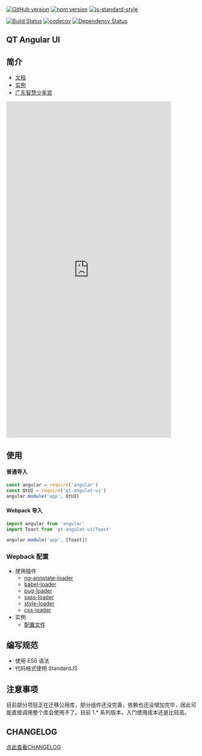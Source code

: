 [![GitHub version](https://badge.fury.io/gh/61qt%2Fqt-angular-ui.svg)](https://badge.fury.io/gh/61qt%2Fqt-angular-ui)
[![npm version](https://badge.fury.io/js/qt-angular-ui.svg)](https://badge.fury.io/js/qt-angular-ui)
[![js-standard-style](https://img.shields.io/badge/code%20style-standard-brightgreen.svg)](http://standardjs.com)

[![Build Status](https://travis-ci.org/61qt/qt-angular-ui.svg?branch=master)](https://travis-ci.org/61qt/qt-angular-ui)
[![codecov](https://codecov.io/gh/61qt/qt-angular-ui/branch/master/graph/badge.svg)](https://codecov.io/gh/61qt/qt-angular-ui)
[![Dependency Status](https://dependencyci.com/github/61qt/qt-angular-ui/badge)](https://dependencyci.com/github/61qt/qt-angular-ui)

QT Angular UI
---


## 简介

- [文档](https://61qt.github.io/qt-angular-ui/)
- [实例](https://61qt.github.io/qt-angular-ui/sample)
- [广东智慧少年宫](https://zhsng.m.61qt.cn)

<iframe width="437" height="893" title="Alert" src="https://61qt.github.io/qt-angular-ui/sample/frame.html" frameborder="no" allowtransparency="true" allowfullscreen="true" style="display:block;">
  <a href="https://61qt.github.io/qt-angular-ui/sample/">Sample</a>
</iframe>


## 使用

#### 普通导入

```javascript
const angular = require('angular')
const QtUI = require('qt-angulat-ui')
angular.module('app', QtUI)
```

#### Webpack 导入
```javascript
import angular from 'angular'
import Toast from 'qt-angulat-ui/Toast'

angular.module('app', [Toast])
```

### Wepback 配置

- 使用插件
  - [ng-annotate-loader](https://github.com/huston007/ng-annotate-loader)
  - [babel-loader](https://github.com/babel/babel-loader)
  - [pug-loader](https://github.com/pugjs/pug-loader)
  - [sass-loader](https://github.com/webpack-contrib/sass-loader)
  - [style-loader](https://github.com/webpack-contrib/style-loader)
  - [css-loader](https://github.com/webpack-contrib/css-loader)
- 实例
  - [配置文件](https://github.com/61qt/qt-angular-ui/blob/master/webpack.common.config.babel.js)

## 编写规范

- 使用 ES6 语法
- 代码格式使用 StandardJS

## 注意事项

目前部分项目正在迁移公用库，部分组件还没完善，依赖也还没增加完毕，因此可能直接调用整个库会使用不了。目前 1.* 系列版本，入门使用成本还是比较高。

## CHANGELOG
[点此查看CHANGELOG](https://github.com/61qt/qt-angular-ui/blob/master/CHANGELOG.md)
